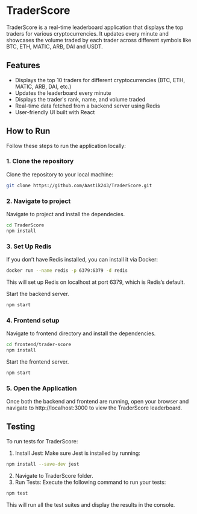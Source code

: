 # TraderScore

TraderScore is a real-time leaderboard application that displays the top traders for various cryptocurrencies. It updates every minute and showcases the volume traded by each trader across different symbols like BTC, ETH, MATIC, ARB, DAI and USDT.

## Features

- Displays the top 10 traders for different cryptocurrencies (BTC, ETH, MATIC, ARB, DAI, etc.)
- Updates the leaderboard every minute
- Displays the trader's rank, name, and volume traded
- Real-time data fetched from a backend server using Redis
- User-friendly UI built with React

## How to Run

Follow these steps to run the application locally:

### 1. Clone the repository

Clone the repository to your local machine:

```bash
git clone https://github.com/Aastik243/TraderScore.git
```

### 2. Navigate to project

Navigate to project and install the dependecies.
```bash
cd TraderScore
npm install
```

### 3. Set Up Redis

If you don’t have Redis installed, you can install it via Docker:
```bash
docker run --name redis -p 6379:6379 -d redis
```
This will set up Redis on localhost at port 6379, which is Redis’s default.

Start the backend server.
```bash
npm start
```
### 4. Frontend setup

Navigate to frontend directory and install the dependencies.
```bash
cd frontend/trader-score
npm install
```

Start the frontend server.
```bash
npm start
```

### 5. Open the Application
Once both the backend and frontend are running, open your browser and navigate to http://localhost:3000 to view the TraderScore leaderboard.

## Testing
To run tests for TraderScore:

1. Install Jest: Make sure Jest is installed by running:
```bash
npm install --save-dev jest
```
2. Navigate to TraderScore folder.
3. Run Tests: Execute the following command to run your tests:
```bash
npm test
```
This will run all the test suites and display the results in the console.



